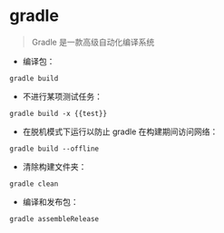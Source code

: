 # gradle

> Gradle 是一款高级自动化编译系统

- 编译包：

`gradle build`

- 不进行某项测试任务：

`gradle build -x {{test}}`

- 在脱机模式下运行以防止 gradle 在构建期间访问网络：

`gradle build --offline`

- 清除构建文件夹：

`gradle clean`

- 编译和发布包：

`gradle assembleRelease`

[#]: contributors: ([潘潘]，[王兴宇，Linux 中國]，[Name1e5s])